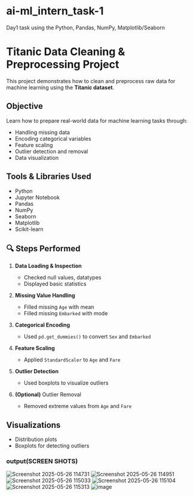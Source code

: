 # ai-ml_intern_task-1
Day1 task using the Python, Pandas, NumPy, Matplotlib/Seaborn
# Titanic Data Cleaning & Preprocessing Project

This project demonstrates how to clean and preprocess raw data for machine learning using the **Titanic dataset**.

## Objective

Learn how to prepare real-world data for machine learning tasks through:

- Handling missing data
- Encoding categorical variables
- Feature scaling
- Outlier detection and removal
- Data visualization

##  Tools & Libraries Used

- Python
- Jupyter Notebook
- Pandas
- NumPy
- Seaborn
- Matplotlib
- Scikit-learn


## 🔍 Steps Performed

1. **Data Loading & Inspection**
   - Checked null values, datatypes
   - Displayed basic statistics

2. **Missing Value Handling**
   - Filled missing `Age` with mean
   - Filled missing `Embarked` with mode

3. **Categorical Encoding**
   - Used `pd.get_dummies()` to convert `Sex` and `Embarked`

4. **Feature Scaling**
   - Applied `StandardScaler` to `Age` and `Fare`

5. **Outlier Detection**
   - Used boxplots to visualize outliers

6. **(Optional)** Outlier Removal
   - Removed extreme values from `Age` and `Fare`

## Visualizations

- Distribution plots
- Boxplots for detecting outliers
### output(SCREEN SHOTS)
![Screenshot 2025-05-26 114731](https://github.com/user-attachments/assets/db696ebb-509a-4540-98c5-6a112358b852)
![Screenshot 2025-05-26 114951](https://github.com/user-attachments/assets/9f7b96a6-0084-4474-9d8a-2c163600eadc)
![Screenshot 2025-05-26 115033](https://github.com/user-attachments/assets/e724ccd7-9c70-4700-a00d-994ee95c0f86)
![Screenshot 2025-05-26 115104](https://github.com/user-attachments/assets/0fcafcf4-e61a-444f-8cab-61c9ed5cf3b5)
![Screenshot 2025-05-26 115313](https://github.com/user-attachments/assets/9c1e48e5-0e2e-4e99-9da2-b78c908a9263)
![image](https://github.com/user-attachments/assets/f16b22f1-1533-442a-a7a8-ce23d5338227)










